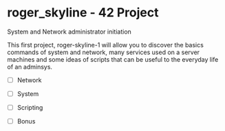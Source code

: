 # roger_skyline - 42 Project

System and Network administrator initiation

This first project, roger-skyline-1 will allow you to discover the basics commands of
system and network, many services used on a server machines and some ideas of scripts that can be useful to the everyday life of an adminsys.

- [ ] Network
- [ ] System
- [ ] Scripting

- [ ] Bonus

